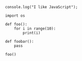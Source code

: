 ```console.log("I like JavaScript");```

```
import os

def foo():
    for i in range(10):
        print(i)

def foobar():
    pass

foo()
```
